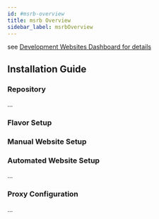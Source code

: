 ```yaml
---
id: #msrb-overview
title: msrb Overview
sidebar_label: msrbOverview
---
```


see [Development Websites Dashboard for details](../../dashboards/websites/production.md)

## Installation Guide

### Repository
...

### Flavor Setup


### Manual Website Setup


### Automated Website Setup
...
 
### Proxy Configuration
...
